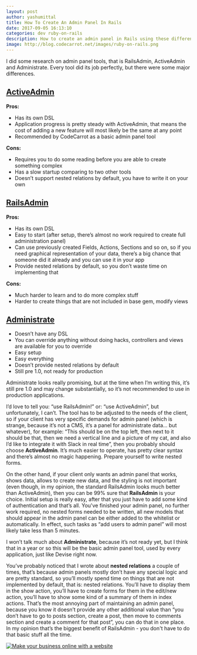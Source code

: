 ```yaml
---
layout: post
author: yashumittal
title: How To Create An Admin Panel In Rails
date: 2017-09-05 16:13:10
categories: dev ruby-on-rails
description: How to create an admin panel in Rails using these different admin panel tools like: RailsAdmin, ActiveAdmin and Administrate.
image: http://blog.codecarrot.net/images/ruby-on-rails.png
---
```


I did some research on admin panel tools, that is RailsAdmin, ActiveAdmin and Administrate. Every tool did its job perfectly, but there were some major differences.

## [ActiveAdmin](https://github.com/activeadmin/activeadmin)

**Pros:**

* Has its own DSL
* Application progress is pretty steady with ActiveAdmin, that means the cost of adding a new feature will most likely be the same at any point
* Recommended by CodeCarrot as a basic admin panel tool

**Cons:**

* Requires you to do some reading before you are able to create something complex
* Has a slow startup comparing to two other tools
* Doesn’t support nested relations by default, you have to write it on your own



## [RailsAdmin](https://github.com/sferik/rails_admin)

**Pros:**

* Has its own DSL
* Easy to start (after setup, there’s almost no work required to create full administration panel)
* Can use previously created Fields, Actions, Sections and so on, so if you need graphical representation of your data, there’s a big chance that someone did it already and you can use it in your app
* Provide nested relations by default, so you don’t waste time on implementing that

**Cons:**

* Much harder to learn and to do more complex stuff
* Harder to create things that are not included in base gem, modify views

## [Administrate](https://github.com/thoughtbot/administrate)

* Doesn’t have any DSL
* You can override anything without doing hacks, controllers and views are available for you to override
* Easy setup
* Easy everything
* Doesn’t provide nested relations by default
* Still pre 1.0, not ready for production

Administrate looks really promising, but at the time when I’m writing this, it’s still pre 1.0 and may change substantially, so it’s not recommended to use in production applications.

I’d love to tell you: “use RailsAdmin!” or: “use ActiveAdmin”, but unfortunately, I can’t. The tool has to be adjusted to the needs of the client, so if your client has very specific demands for admin panel (which is strange, because it’s not a CMS, it’s a panel for administrate data... but whatever), for example: “This should be on the top left, then next to it should be that, then we need a vertical line and a picture of my cat, and also I’d like to integrate it with Slack in real time”, then you probably should choose **ActiveAdmin**. It’s much easier to operate, has pretty clear syntax and there’s almost no magic happening. Prepare yourself to write nested forms.

On the other hand, if your client only wants an admin panel that works, shows data, allows to create new data, and the styling is not important (even though, in my opinion, the standard RailsAdmin looks much better than ActiveAdmin), then you can be 99% sure that **RailsAdmin** is your choice. Initial setup is really easy, after that you just have to add some kind of authentication and that’s all. You've finished your admin panel, no further work required, no nested forms needed to be written, all new models that should appear in the admin panel can be either added to the whitelist or automatically. In effect, such tasks as “add users to admin panel” will most likely take less than 5 minutes.

I won’t talk much about **Administrate**, because it’s not ready yet, but I think that in a year or so this will be the basic admin panel tool, used by every application, just like Devise right now.

You’ve probably noticed that I wrote about **nested relations** a couple of times, that’s because admin panels mostly don’t have any special logic and are pretty standard, so you’ll mostly spend time on things that are not implemented by default, that is: nested relations. You’ll have to display them in the show action, you’ll have to create forms for them in the edit/new action, you’ll have to show some kind of a summary of them in index actions. That’s the most annoying part of maintaining an admin panel, because you know it doesn’t provide any other additional value than “you don’t have to go to posts section, create a post, then move to comments section and create a comment for that post”, you can do that in one place. In my opinion that’s the biggest benefit of RailsAdmin - you don't have to do that basic stuff all the time.

[![Make your business online with a website](http://blog.codecarrot.net/images/lady-siting-and-working-on-laptop-make-business-online-with-a-website-promo.png)](http://codecarrot.net/)

